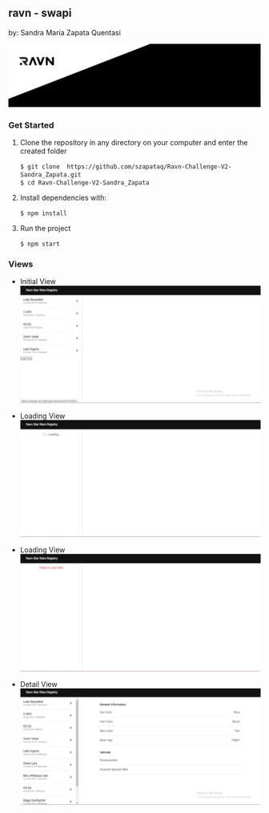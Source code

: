 ## ravn - swapi

by: Sandra Maria Zapata Quentasi

![logo raven](./src/assets/ScreenShot/logo-raven.jpg)

### Get Started

1. Clone the repository in any directory on your computer and enter the created folder
   ```
   $ git clone  https://github.com/szapataq/Ravn-Challenge-V2-Sandra_Zapata.git
   $ cd Ravn-Challenge-V2-Sandra_Zapata
   ```
2. Install dependencies with:
   ```
   $ npm install
   ```
3. Run the project
   ```
   $ npm start
   ```

### Views

- Initial View
  ![logo raven](./src/assets/ScreenShot/main.png)

- Loading View
  ![logo raven](./src/assets/ScreenShot/LoadingData.png)

- Loading View
  ![logo raven](./src/assets/ScreenShot/failedData.png)

- Detail View
  ![logo raven](./src/assets/ScreenShot/r.png)
